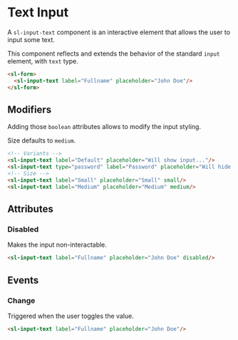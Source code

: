 <script setup>
	import { notify } from '../../../../api';
	import Preview from '../../../../components/preview.vue';
</script>

# Text Input

A `sl-input-text` component is an interactive element that allows the user to input some text.

This component reflects and extends the behavior of the standard `input` element, with `text` type.

<Preview>
  <sl-form>
    <sl-input-text label="Fullname" placeholder="John Doe"/>
  </sl-form>
</Preview>

``` html
<sl-form>
  <sl-input-text label="Fullname" placeholder="John Doe"/>
</sl-form>
```

## Modifiers

Adding those `boolean` attributes allows to modify the input styling.

Size defaults to `medium`.

<Preview title="Variants">
  <sl-input-text label="Default" placeholder="Will show input..."/>
  <sl-input-text type="password" label="Password" placeholder="Will hide input..."/>
</Preview>
<Preview title="Sizes">
  <sl-input-text label="Small" placeholder="Small" small/>
  <sl-input-text label="Medium" placeholder="Medium" medium/>
</Preview>

``` html
<!-- Variants -->
<sl-input-text label="Default" placeholder="Will show input..."/>
<sl-input-text type="password" label="Password" placeholder="Will hide input..."/>
<!-- Size -->
<sl-input-text label="Small" placeholder="Small" small/>
<sl-input-text label="Medium" placeholder="Medium" medium/>
```

## Attributes

### Disabled

Makes the input non-interactable.

<Preview>
  <sl-input-text label="Fullname" placeholder="John Doe" disabled @click="notify('disabled')"/>
</Preview>

``` html
<sl-input-text label="Fullname" placeholder="John Doe" disabled/>
```

## Events

### Change

Triggered when the user toggles the value.

<Preview>
  <sl-input-text label="Fullname" placeholder="John Doe" @input="notify(`value: ${$event.target.value}`)"/>
</Preview>

``` html
<sl-input-text label="Fullname" placeholder="John Doe"/>
```
